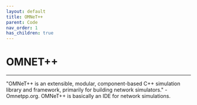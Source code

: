 ```yaml
---
layout: default
title: OMNeT++
parent: Code
nav_order: 1
has_children: true
---
```


# OMNET++

***

"OMNeT++ is an extensible, modular, component-based C++ simulation library and framework, primarily for building network simulators." - Omnetpp.org. OMNeT++ is basically an IDE for network simulations.
